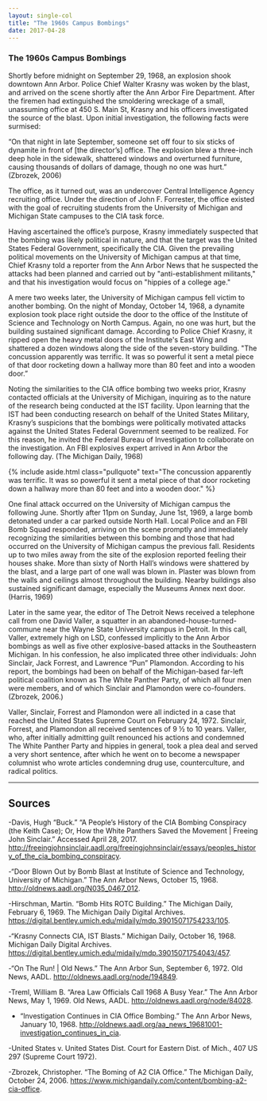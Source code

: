 ```yaml
---
layout: single-col
title: "The 1960s Campus Bombings"
date: 2017-04-28
---
```


### The 1960s Campus Bombings

Shortly before midnight on September 29, 1968, an explosion shook downtown Ann Arbor. Police Chief Walter Krasny was woken by the blast, and arrived on the scene shortly after the Ann Arbor Fire Department. After the firemen had extinguished the smoldering wreckage of a small, unassuming office at 450 S. Main St, Krasny and his officers investigated the source of the blast. Upon initial investigation, the following facts were surmised:

“On that night in late September, someone set off four to six sticks of dynamite in front of [the director’s] office. The explosion blew a three-inch deep hole in the sidewalk, shattered windows and overturned furniture, causing thousands of dollars of damage, though no one was hurt.” (Zbrozek, 2006)

The office, as it turned out, was an undercover Central Intelligence Agency recruiting office. Under the direction of John F. Forrester, the office existed with the goal of recruiting students from the University of Michigan and Michigan State campuses to the CIA task force.

Having ascertained the office’s purpose, Krasny immediately suspected that the bombing was likely political in nature, and that the target was the United States Federal Government, specifically the CIA. Given the prevailing political movements on the University of Michigan campus at that time, Chief Krasny told a reporter from the Ann Arbor News that he suspected the attacks had been planned and carried out by "anti-establishment militants," and that his investigation would focus on "hippies of a college age."

A mere two weeks later, the University of Michigan campus fell victim to another bombing. On the night of Monday, October 14, 1968, a dynamite explosion took place right outside the door to the office of the Institute of Science and Technology on North Campus. Again, no one was hurt, but the building sustained significant damage. According to Police Chief Krasny, it ripped open the heavy metal doors of the Institute's East Wing and shattered a dozen windows along the side of the seven-story building. "The concussion apparently was terrific. It was so powerful it sent a metal piece of that door rocketing down a hallway more than 80 feet and into a wooden door.”

Noting the similarities to the CIA office bombing two weeks prior, Krasny contacted officials at the University of Michigan, inquiring as to the nature of the research being conducted at the IST facility. Upon learning that the IST had been conducting research on behalf of the United States Military, Krasny’s suspicions that the bombings were politically motivated attacks against the United States Federal Government seemed to be realized. For this reason, he invited the Federal Bureau of Investigation to collaborate on the investigation. An FBI explosives expert arrived in Ann Arbor the following day. (The Michigan Daily, 1968)

{% include aside.html class="pullquote" text="The concussion apparently was terrific. It was so powerful it sent a metal piece of that door rocketing down a hallway more than 80 feet and into a wooden door." %}

One final attack occurred on the University of Michigan campus the following June. Shortly after 11pm on Sunday, June 1st, 1969, a large bomb detonated under a car parked outside North Hall. Local Police and an FBI Bomb Squad responded, arriving on the scene promptly and immediately recognizing the similarities between this bombing and those that had occurred on the University of Michigan campus the previous fall.
Residents up to two miles away from the site of the explosion reported feeling their houses shake. More than sixty of North Hall’s windows were shattered by the blast, and a large part of one wall was blown in. Plaster was blown from the walls and ceilings almost throughout the building. Nearby buildings also sustained significant damage, especially the Museums Annex next door. (Harris, 1969)

Later in the same year, the editor of The Detroit News received a telephone call from one David Valler, a squatter in an abandoned-house-turned-commune near the Wayne State University campus in Detroit. In this call, Valler, extremely high on LSD, confessed implicitly to the Ann Arbor bombings as well as five other explosive-based attacks in the Southeastern Michigan. In his confession, he also implicated three other individuals: John Sinclair, Jack Forrest, and Lawrence “Pun” Plamondon. According to his report, the bombings had been on behalf of the Michigan-based far-left political coalition known as The White Panther Party, of which all four men were members, and of which Sinclair and Plamondon were co-founders. (Zbrozek, 2006.)


Valler, Sinclair, Forrest and Plamondon were all indicted in a case that reached the United States Supreme Court on February 24, 1972. Sinclair, Forrest, and Plamondon all received sentences of 9 ½ to 10 years. Valler, who, after initially admitting guilt renounced his actions and condemned The White Panther Party and hippies in general, took a plea deal and served a very short sentence, after which he went on to become a newspaper columnist who wrote articles condemning drug use, counterculture, and radical politics.

---
## Sources

-Davis, Hugh “Buck.” “A People’s History of the CIA Bombing Conspiracy (the Keith Case); Or, How the White Panthers Saved the Movement | Freeing John Sinclair.” Accessed April 28, 2017. http://freeingjohnsinclair.aadl.org/freeingjohnsinclair/essays/peoples_history_of_the_cia_bombing_conspiracy.

-“Door Blown Out by Bomb Blast at Institute of Science and Technology, University of Michigan.” The Ann Arbor News, October 15, 1968. http://oldnews.aadl.org/N035_0467_012.

-Hirschman, Martin. “Bomb Hits ROTC Building.” The Michigan Daily, February 6, 1969. The Michigan Daily Digital Archives. https://digital.bentley.umich.edu/midaily/mdp.39015071754233/105.

-“Krasny Connects CIA, IST Blasts.” Michigan Daily, October 16, 1968. Michigan Daily Digital Archives. https://digital.bentley.umich.edu/midaily/mdp.39015071754043/457.

-“On The Run! | Old News.” The Ann Arbor Sun, September 6, 1972. Old News, AADL. http://oldnews.aadl.org/node/194849.

-Treml, William B. “Area Law Officials Call 1968 A Busy Year.” The Ann Arbor News, May 1, 1969. Old News, AADL. http://oldnews.aadl.org/node/84028.

- “Investigation Continues in CIA Office Bombing.” The Ann Arbor News, January 10, 1968. http://oldnews.aadl.org/aa_news_19681001-investigation_continues_in_cia.

-United States v. United States Dist. Court for Eastern Dist. of Mich., 407 US 297 (Supreme Court 1972).

-Zbrozek, Christopher. “The Boming of A2 CIA Office.” The Michigan Daily, October 24, 2006. https://www.michigandaily.com/content/bombing-a2-cia-office.
